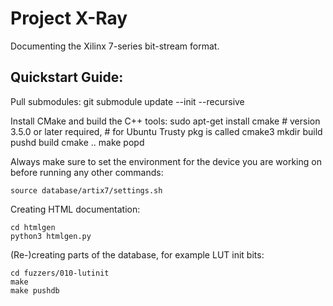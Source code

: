 Project X-Ray
=============

Documenting the Xilinx 7-series bit-stream format.

Quickstart Guide:
-----------------

Pull submodules:
    git submodule update --init --recursive

Install CMake and build the C++ tools:
    sudo apt-get install cmake # version 3.5.0 or later required,
                               # for Ubuntu Trusty pkg is called cmake3
    mkdir build
    pushd build
    cmake ..
    make
    popd

Always make sure to set the environment for the device you are working on before
running any other commands:

    source database/artix7/settings.sh

Creating HTML documentation:

    cd htmlgen
    python3 htmlgen.py

(Re-)creating parts of the database, for example LUT init bits:

    cd fuzzers/010-lutinit
    make
    make pushdb

